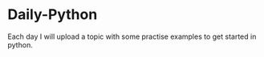 # Daily-Python
Each day I will upload a topic with some practise examples to get started in python.
